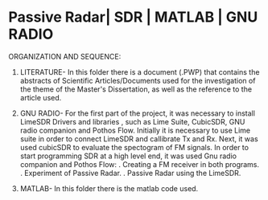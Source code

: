 # Passive Radar| SDR | MATLAB | GNU RADIO

ORGANIZATION AND SEQUENCE: 

 1. LITERATURE- In this folder there is a document (.PWP) that contains the abstracts of Scientific Articles/Documents used for the investigation of the theme of the Master's
Dissertation, as well as the reference to the article used.

 2. GNU RADIO- For the first part of the project, it was necessary to install LimeSDR Drivers and libraries , such as Lime Suite, CubicSDR, GNU radio companion and Pothos Flow.
  Initially it is necessary to use Lime suite in order to connect LimeSDR and callibrate Tx and Rx.
  Next, it was used cubicSDR to evaluate the spectogram of FM signals.
  In order to start programming SDR at a high level end, it was used Gnu radio companion and Pothos Flow:
     . Creating a FM receiver in both programs.
     . Experiment of Passive Radar.
     . Passive Radar using the LimeSDR.

 3. MATLAB- In this folder there is the matlab code used.
